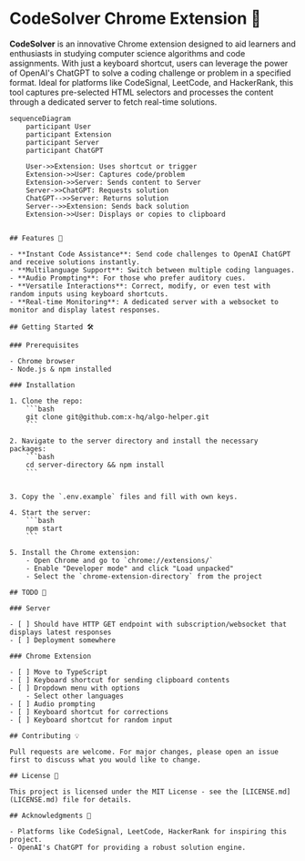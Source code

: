 # CodeSolver Chrome Extension 🚀

**CodeSolver** is an innovative Chrome extension designed to aid learners and enthusiasts in studying computer science algorithms and code assignments. With just a keyboard shortcut, users can leverage the power of OpenAI's ChatGPT to solve a coding challenge or problem in a specified format. Ideal for platforms like CodeSignal, LeetCode, and HackerRank, this tool captures pre-selected HTML selectors and processes the content through a dedicated server to fetch real-time solutions.

```mermaid
sequenceDiagram
    participant User
    participant Extension
    participant Server
    participant ChatGPT

    User->>Extension: Uses shortcut or trigger
    Extension->>User: Captures code/problem
    Extension->>Server: Sends content to Server
    Server->>ChatGPT: Requests solution
    ChatGPT-->>Server: Returns solution
    Server-->>Extension: Sends back solution
    Extension->>User: Displays or copies to clipboard


## Features 🌟

- **Instant Code Assistance**: Send code challenges to OpenAI ChatGPT and receive solutions instantly.
- **Multilanguage Support**: Switch between multiple coding languages.
- **Audio Prompting**: For those who prefer auditory cues.
- **Versatile Interactions**: Correct, modify, or even test with random inputs using keyboard shortcuts.
- **Real-time Monitoring**: A dedicated server with a websocket to monitor and display latest responses.

## Getting Started 🛠

### Prerequisites

- Chrome browser
- Node.js & npm installed

### Installation

1. Clone the repo:
    ```bash
    git clone git@github.com:x-hq/algo-helper.git
    ```

2. Navigate to the server directory and install the necessary packages:
    ```bash
    cd server-directory && npm install
    ```


3. Copy the `.env.example` files and fill with own keys.

4. Start the server:
    ```bash
    npm start
    ```

5. Install the Chrome extension:
    - Open Chrome and go to `chrome://extensions/`
    - Enable "Developer mode" and click "Load unpacked"
    - Select the `chrome-extension-directory` from the project

## TODO 📝

### Server

- [ ] Should have HTTP GET endpoint with subscription/websocket that displays latest responses 
- [ ] Deployment somewhere

### Chrome Extension

- [ ] Move to TypeScript
- [ ] Keyboard shortcut for sending clipboard contents
- [ ] Dropdown menu with options
    - Select other languages 
- [ ] Audio prompting
- [ ] Keyboard shortcut for corrections
- [ ] Keyboard shortcut for random input

## Contributing 💡

Pull requests are welcome. For major changes, please open an issue first to discuss what you would like to change.

## License 📜

This project is licensed under the MIT License - see the [LICENSE.md](LICENSE.md) file for details.

## Acknowledgments 👏

- Platforms like CodeSignal, LeetCode, HackerRank for inspiring this project.
- OpenAI's ChatGPT for providing a robust solution engine.

